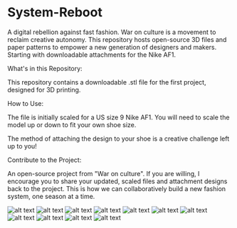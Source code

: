 # System-Reboot
A digital rebellion against fast fashion. War on culture is a movement to reclaim creative autonomy. This repository hosts open-source 3D files and paper patterns to empower a new generation of designers and makers. Starting with downloadable attachments for the Nike AF1.

What's in this Repository:

This repository contains a downloadable .stl file for the first project, designed for 3D printing.

How to Use:

The file is initially scaled for a US size 9 Nike AF1. You will need to scale the model up or down to fit your own shoe size.

The method of attaching the design to your shoe is a creative challenge left up to you!

Contribute to the Project:

An open-source project from "War on culture". If you are willing, I encourage you to share your updated, scaled files and attachment designs back to the project. This is how we can collaboratively build a new fashion system, one season at a time.

![alt text](images/WOC-50.jpg)
![alt text](images/WOC_1.jpg)
![alt text](images/woc_2.jpg)
![alt text](images/woc_3.jpg)
![alt text](images/woc_4.jpg)
![alt text](images/L9999913.jpg)
![alt text](images/Outfit_1.jpg)
![alt text](images/Outfit_2.jpg)
![alt text](images/Outfit_3.jpg)
![alt text](images/Outfit_4.jpg)
![alt text](images/Outfit_17.jpg)
